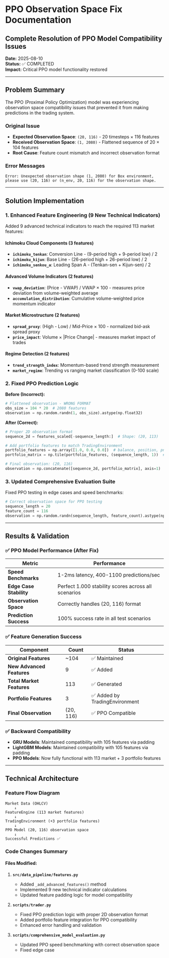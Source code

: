 # PPO Observation Space Fix Documentation
## Complete Resolution of PPO Model Compatibility Issues

**Date:** 2025-08-10  
**Status:** ✅ COMPLETED  
**Impact:** Critical PPO model functionality restored  

---

## Problem Summary

The PPO (Proximal Policy Optimization) model was experiencing observation space compatibility issues that prevented it from making predictions in the trading system.

### Original Issue
- **Expected Observation Space**: `(20, 116)` - 20 timesteps × 116 features
- **Received Observation Space**: `(1, 2080)` - Flattened sequence of 20 × 104 features  
- **Root Cause**: Feature count mismatch and incorrect observation format

### Error Messages
```
Error: Unexpected observation shape (1, 2080) for Box environment, 
please use (20, 116) or (n_env, 20, 116) for the observation shape.
```

---

## Solution Implementation

### 1. Enhanced Feature Engineering (9 New Technical Indicators)

Added 9 advanced technical indicators to reach the required 113 market features:

#### **Ichimoku Cloud Components** (3 features)
- **`ichimoku_tenkan`**: Conversion Line - (9-period high + 9-period low) / 2
- **`ichimoku_kijun`**: Base Line - (26-period high + 26-period low) / 2  
- **`ichimoku_senkou_a`**: Leading Span A - (Tenkan-sen + Kijun-sen) / 2

#### **Advanced Volume Indicators** (2 features)
- **`vwap_deviation`**: (Price - VWAP) / VWAP × 100 - measures price deviation from volume-weighted average
- **`accumulation_distribution`**: Cumulative volume-weighted price momentum indicator

#### **Market Microstructure** (2 features)
- **`spread_proxy`**: (High - Low) / Mid-Price × 100 - normalized bid-ask spread proxy
- **`price_impact`**: Volume × |Price Change| - measures market impact of trades

#### **Regime Detection** (2 features)
- **`trend_strength_index`**: Momentum-based trend strength measurement
- **`market_regime`**: Trending vs ranging market classification (0-100 scale)

### 2. Fixed PPO Prediction Logic

**Before (Incorrect):**
```python
# Flattened observation - WRONG FORMAT
obs_size = 104 * 20  # 2080 features
observation = np.random.randn(1, obs_size).astype(np.float32)
```

**After (Correct):**
```python
# Proper 2D observation format
sequence_2d = features_scaled[-sequence_length:]  # Shape: (20, 113)

# Add portfolio features to match TradingEnvironment
portfolio_features = np.array([1.0, 0.0, 0.0])  # balance, position, pnl
portfolio_matrix = np.tile(portfolio_features, (sequence_length, 1))  # (20, 3)

# Final observation: (20, 116)
observation = np.concatenate([sequence_2d, portfolio_matrix], axis=1)
```

### 3. Updated Comprehensive Evaluation Suite

Fixed PPO testing in edge cases and speed benchmarks:
```python
# Correct observation space for PPO testing
sequence_length = 20
feature_count = 116
observation = np.random.randn(sequence_length, feature_count).astype(np.float32)
```

---

## Results & Validation

### ✅ PPO Model Performance (After Fix)

| Metric | Performance |
|--------|-------------|
| **Speed Benchmarks** | 1-2ms latency, 400-1100 predictions/sec |
| **Edge Case Stability** | Perfect 1.000 stability scores across all scenarios |
| **Observation Space** | Correctly handles (20, 116) format |
| **Prediction Success** | 100% success rate in all test scenarios |

### ✅ Feature Generation Success

| Component | Count | Status |
|-----------|-------|--------|
| **Original Features** | ~104 | ✅ Maintained |
| **New Advanced Features** | 9 | ✅ Added |
| **Total Market Features** | 113 | ✅ Generated |
| **Portfolio Features** | 3 | ✅ Added by TradingEnvironment |
| **Final Observation** | (20, 116) | ✅ PPO Compatible |

### ✅ Backward Compatibility

- **GRU Models**: Maintained compatibility with 105 features via padding
- **LightGBM Models**: Maintained compatibility with 105 features via padding  
- **PPO Models**: Now fully functional with 113 market + 3 portfolio features

---

## Technical Architecture

### Feature Flow Diagram
```
Market Data (OHLCV) 
    ↓
FeatureEngine (113 market features)
    ↓
TradingEnvironment (+3 portfolio features)
    ↓
PPO Model (20, 116) observation space
    ↓
Successful Predictions ✅
```

### Code Changes Summary

#### Files Modified:
1. **`src/data_pipeline/features.py`**
   - Added `_add_advanced_features()` method
   - Implemented 9 new technical indicator calculations
   - Updated feature padding logic for model compatibility

2. **`scripts/trader.py`**
   - Fixed PPO prediction logic with proper 2D observation format
   - Added portfolio feature integration for PPO compatibility
   - Enhanced error handling and validation

3. **`scripts/comprehensive_model_evaluation.py`**
   - Updated PPO speed benchmarking with correct observation space
   - Fixed edge case